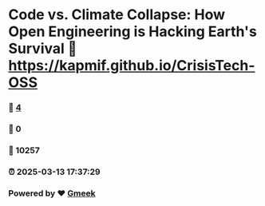 # Code vs. Climate Collapse: How Open Engineering is Hacking Earth's Survival :link: https://kapmif.github.io/CrisisTech-OSS 
### :page_facing_up: [4](https://kapmif.github.io/CrisisTech-OSS/tag.html) 
### :speech_balloon: 0 
### :hibiscus: 10257 
### :alarm_clock: 2025-03-13 17:37:29 
### Powered by :heart: [Gmeek](https://github.com/Meekdai/Gmeek)
